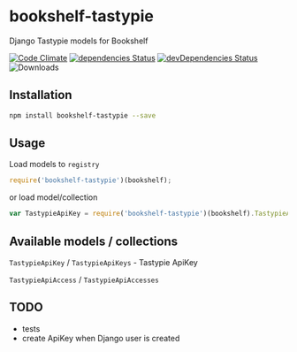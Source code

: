 # bookshelf-tastypie

Django Tastypie models for Bookshelf

[![Code Climate](https://codeclimate.com/github/tomi77/node-bookshelf-tastypie/badges/gpa.svg)](https://codeclimate.com/github/tomi77/node-bookshelf-tastypie)
[![dependencies Status](https://david-dm.org/tomi77/node-bookshelf-tastypie/status.svg)](https://david-dm.org/tomi77/node-bookshelf-tastypie)
[![devDependencies Status](https://david-dm.org/tomi77/node-bookshelf-tastypie/dev-status.svg)](https://david-dm.org/tomi77/node-bookshelf-tastypie?type=dev)
![Downloads](https://img.shields.io/npm/dt/bookshelf-tastypie.svg)

## Installation

~~~bash
npm install bookshelf-tastypie --save
~~~

## Usage

Load models to ``registry``

~~~js
require('bookshelf-tastypie')(bookshelf);
~~~

or load model/collection

~~~js
var TastypieApiKey = require('bookshelf-tastypie')(bookshelf).TastypieApiKey;
~~~

## Available models / collections

``TastypieApiKey`` / ``TastypieApiKeys`` - Tastypie ApiKey

``TastypieApiAccess`` / ``TastypieApiAccesses``

## TODO

* tests
* create ApiKey when Django user is created
